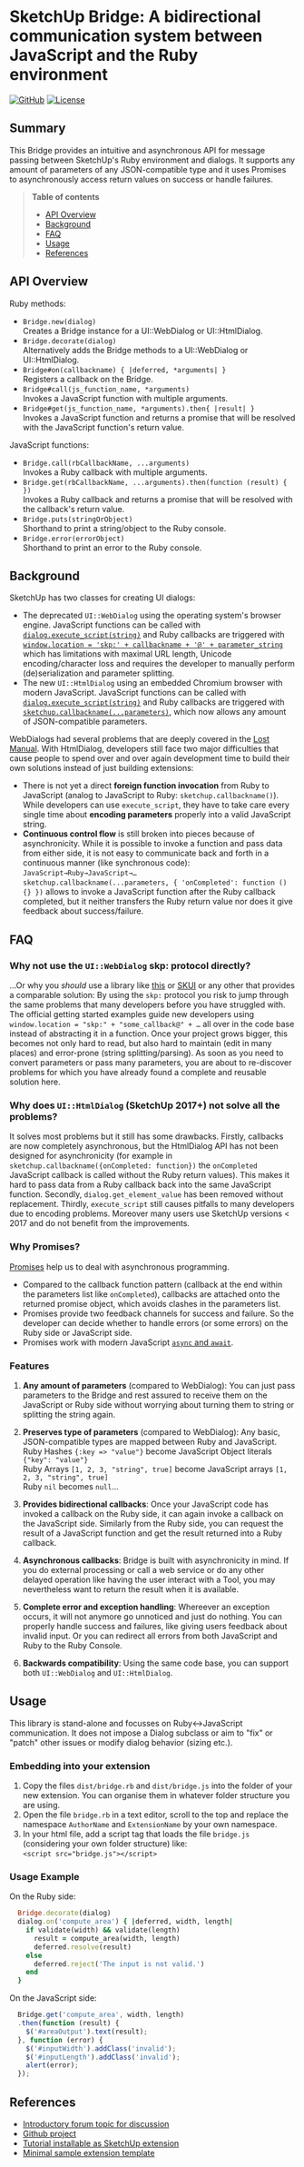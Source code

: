 # SketchUp Bridge: A bidirectional communication system between JavaScript and the Ruby environment

[![GitHub](http://img.shields.io/badge/github-aerilius/sketchup--bridge-blue.svg)](http://github.com/aerilius/sketchup-bridge)
[![License](http://img.shields.io/badge/license-MIT-yellowgreen.svg)](#license)

## Summary

This Bridge provides an intuitive and asynchronous API for message passing between SketchUp's Ruby environment and dialogs. It supports any amount of parameters of any JSON-compatible type and it uses Promises to asynchronously access return values on success or handle failures.

> **Table of contents**
> 
> * [API Overview](#overview)
> * [Background](#background)
> * [FAQ](#faq)
> * [Usage](#usage)
> * [References](#references)

## API Overview <a id="overview"></a>

Ruby methods:
- `Bridge.new(dialog)`  
  Creates a Bridge instance for a UI::WebDialog or UI::HtmlDialog.
- `Bridge.decorate(dialog)`  
  Alternatively adds the Bridge methods to a UI::WebDialog or UI::HtmlDialog.
- `Bridge#on(callbackname) { |deferred, *arguments| }`  
  Registers a callback on the Bridge.
- `Bridge#call(js_function_name, *arguments)`  
  Invokes a JavaScript function with multiple arguments.
- `Bridge#get(js_function_name, *arguments).then{ |result| }`  
  Invokes a JavaScript function and returns a promise that will be resolved with the JavaScript function's return value.

JavaScript functions:
- `Bridge.call(rbCallbackName, ...arguments)`  
  Invokes a Ruby callback with multiple arguments.
- `Bridge.get(rbCallbackName, ...arguments).then(function (result) { })`  
  Invokes a Ruby callback and returns a promise that will be resolved 
  with the callback's return value.
- `Bridge.puts(stringOrObject)`  
  Shorthand to print a string/object to the Ruby console.
- `Bridge.error(errorObject)`  
  Shorthand to print an error to the Ruby console.

## Background <a id="background"></a>

SketchUp has two classes for creating UI dialogs:
- The deprecated `UI::WebDialog` using the operating system's browser engine.
  JavaScript functions can be called with [`dialog.execute_script(string)`](http://ruby.sketchup.com/UI/WebDialog.html#execute_script-instance_method) and Ruby callbacks are triggered with [`window.location = 'skp:' + callbackname + '@' + parameter_string`](http://ruby.sketchup.com/UI/WebDialog.html#add_action_callback-instance_method) which has limitations with maximal URL length, Unicode encoding/character loss and requires the developer to manually perform (de)serialization and parameter splitting.
- The new `UI::HtmlDialog` using an embedded Chromium browser with modern JavaScript.
  JavaScript functions can be called with [`dialog.execute_script(string)`](http://ruby.sketchup.com/UI/HtmlDialog.html#execute_script-instance_method) and Ruby callbacks are triggered with [`sketchup.callbackname(...parameters)`](http://ruby.sketchup.com/UI/HtmlDialog.html#add_action_callback-instance_method), which now allows any amount of JSON-compatible parameters.

WebDialogs had several problems that are deeply covered in the [Lost Manual](https://github.com/thomthom/sketchup-webdialogs-the-lost-manual). With HtmlDialog, developers still face two major difficulties that cause people to spend over and over again development time to build their own solutions instead of just building extensions:
- There is not yet a direct **foreign function invocation** from Ruby to JavaScript (analog to JavaScript to Ruby: `sketchup.callbackname()`). While developers can use `execute_script`, they have to take care every single time about **encoding parameters** properly into a valid JavaScript string.
- **Continuous control flow** is still broken into pieces because of asynchronicity. While it is possible to invoke a function and pass data from either side, it is not easy to communicate back and forth in a continuous manner (like synchronous code): `JavaScript→Ruby→JavaScript→…`  
  `sketchup.callbackname(...parameters, { 'onCompleted': function () {} })` allows to invoke a JavaScript function after the Ruby callback completed, but it neither transfers the Ruby return value nor does it give feedback about success/failure.

## FAQ <a id="faq"></a>

### Why not use the `UI::WebDialog` skp: protocol directly?

…Or why you _should_ use a library like [this](http://github.com/aerilius/sketchup-bridge) or [SKUI](https://github.com/thomthom/SKUI) or any other that provides a comparable solution: By using the `skp:` protocol you risk to jump through the same problems that many developers before you have struggled with. The official getting started examples guide new developers using `window.location = "skp:" + "some_callback@" + …` all over in the code base instead of abstracting it in a function. Once your project grows bigger, this becomes not only hard to read, but also hard to maintain (edit in many places) and error-prone (string splitting/parsing). As soon as you need to convert parameters or pass many parameters, you are about to re-discover problems for which you have already found a complete and reusable solution here.

### Why does `UI::HtmlDialog` (SketchUp 2017+) not solve all the problems?

It solves most problems but it still has some drawbacks. Firstly, callbacks are now completely asynchronous, but the HtmlDialog API has not been designed for asynchronicity (for example in `sketchup.callbackname({onCompleted: function})` the `onCompleted` JavaScript callback is called without the Ruby return values). This makes it hard to pass data from a Ruby callback back into the same JavaScript function. Secondly, `dialog.get_element_value` has been removed without replacement. Thirdly, `execute_script` still causes pitfalls to many developers due to encoding problems. Moreover many users use SketchUp versions &lt; 2017 and do not benefit from the improvements.

### Why Promises?

[Promises](https://developer.mozilla.org/en-US/docs/Web/JavaScript/Reference/Global_Objects/Promise) help us to deal with asynchronous programming. 
- Compared to the callback function pattern (callback at the end within the parameters list like `onCompleted`), callbacks are attached onto the returned promise object, which avoids clashes in the parameters list.
- Promises provide two feedback channels for success and failure. So the developer can decide whether to handle errors (or some errors) on the Ruby side or JavaScript side.
- Promises work with modern JavaScript [`async` and `await`](https://developer.mozilla.org/en-US/docs/Web/JavaScript/Reference/Operators/await).

### Features

1. **Any amount of parameters** (compared to WebDialog): You can just pass parameters to the Bridge and rest assured to receive them on the JavaScript or Ruby side without worrying about turning them to string or splitting the string again.

2. **Preserves type of parameters** (compared to WebDialog): Any basic, JSON-compatible types are mapped between Ruby and JavaScript.  
    Ruby Hashes `{:key => "value"}` become JavaScript Object literals `{"key": "value"}`  
    Ruby Arrays `[1, 2, 3, "string", true]` become JavaScript arrays `[1, 2, 3, "string", true]`  
    Ruby `nil` becomes `null`…

3. **Provides bidirectional callbacks**: Once your JavaScript code has invoked a callback on the Ruby side, it can again invoke a callback on the JavaScript side. Similarly from the Ruby side, you can request the result of a JavaScript function and get the result returned into a Ruby callback.

4. **Asynchronous callbacks**: Bridge is built with asynchronicity in mind. If you do external processing or call a web service or do any other delayed operation like having the user interact with a Tool, you may nevertheless want to return the result when it is available.

5. **Complete error and exception handling**: Whereever an exception occurs, it will not anymore go unnoticed and just do nothing. You can properly handle success and failures, like giving users feedback about invalid input. Or you can redirect all errors from both JavaScript and Ruby to the Ruby Console.

6. **Backwards compatibility**: Using the same code base, you can support both `UI::WebDialog` and `UI::HtmlDialog`.

## Usage <a id="usage"></a>

This library is stand-alone and focusses on Ruby↔JavaScript communication. It does not impose a Dialog subclass or aim to "fix" or "patch" other issues or modify dialog behavior (sizing etc.).

### Embedding into your extension

1. Copy the files `dist/bridge.rb` and `dist/bridge.js` into the folder of your new extension. You can organise them in whatever folder structure you are using.
2. Open the file `bridge.rb` in a text editor, scroll to the top and replace the namespace `AuthorName` and `ExtensionName` by your own namespace.
3. In your html file, add a script tag that loads the file `bridge.js` (considering your own folder structure) like:  
   `<script src="bridge.js"></script>`

### Usage Example

On the Ruby side:

```ruby
  Bridge.decorate(dialog)
  dialog.on('compute_area') { |deferred, width, length|
    if validate(width) && validate(length)
      result = compute_area(width, length)
      deferred.resolve(result)
    else
      deferred.reject('The input is not valid.')
    end
  }
```

On the JavaScript side:

```javascript
  Bridge.get('compute_area', width, length)
  .then(function (result) {
    $('#areaOutput').text(result);
  }, function (error) {
    $('#inputWidth').addClass('invalid');
    $('#inputLength').addClass('invalid');
    alert(error);
  });
```

## References <a id="references"></a>

- [Introductory forum topic for discussion]()
- [Github project](https://github.com/Aerilius/sketchup-bridge/)
- [Tutorial installable as SketchUp extension](https://extensions.sketchup.com/en/content/sketchup-bridge-tutorial)
- [Minimal sample extension template](https://github.com/Aerilius/sketchup-bridge/tree/master/sample/)
